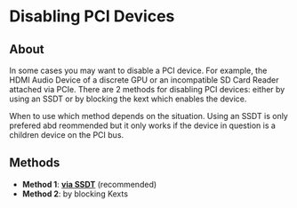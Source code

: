 # Disabling PCI Devices

## About
In some cases you may want to disable a PCI device. For example, the HDMI Audio Device of a discrete GPU or an incompatible SD Card Reader attached via PCIe. There are 2 methods for disabling PCI devices: either by using an SSDT or by blocking the kext which enables the device.

When to use which method depends on the situation. Using an SSDT is only prefered abd reommended but it only works if the device in question is a children device on the PCI bus.

## Methods

- **Method 1**: [**via SSDT**](https://github.com/5T33Z0/OC-Little-Translated/tree/main/02_Disabling_Devices/Disabling_PCI_Devices/ACPI) (recommended)
- **Method 2**: by blocking Kexts
